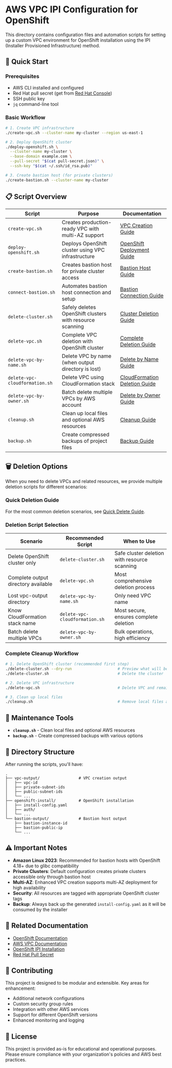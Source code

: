 # AWS VPC IPI Configuration for OpenShift

This directory contains configuration files and automation scripts for setting up a custom VPC environment for OpenShift installation using the IPI (Installer Provisioned Infrastructure) method.

## 🚀 Quick Start

### Prerequisites
- AWS CLI installed and configured
- Red Hat pull secret (get from [Red Hat Console](https://console.redhat.com/openshift/install/pull-secret))
- SSH public key
- `jq` command-line tool

### Basic Workflow

```bash
# 1. Create VPC infrastructure
./create-vpc.sh --cluster-name my-cluster --region us-east-1

# 2. Deploy OpenShift cluster
./deploy-openshift.sh \
  --cluster-name my-cluster \
  --base-domain example.com \
  --pull-secret "$(cat pull-secret.json)" \
  --ssh-key "$(cat ~/.ssh/id_rsa.pub)"

# 3. Create bastion host (for private clusters)
./create-bastion.sh --cluster-name my-cluster
```

## 📋 Script Overview

| Script | Purpose | Documentation |
|--------|---------|---------------|
| `create-vpc.sh` | Creates production-ready VPC with multi-AZ support | [VPC Creation Guide](README-create-vpc.md) |
| `deploy-openshift.sh` | Deploys OpenShift cluster using VPC infrastructure | [OpenShift Deployment Guide](README-openshift-deployment.md) |
| `create-bastion.sh` | Creates bastion host for private cluster access | [Bastion Host Guide](README-bastion.md) |
| `connect-bastion.sh` | Automates bastion host connection and setup | [Bastion Connection Guide](README-connect-bastion.md) |
| `delete-cluster.sh` | Safely deletes OpenShift clusters with resource scanning | [Cluster Deletion Guide](README-delete-cluster.md) |
| `delete-vpc.sh` | Complete VPC deletion with OpenShift cluster | [Complete Deletion Guide](README-delete-vpc.md) |
| `delete-vpc-by-name.sh` | Delete VPC by name (when output directory is lost) | [Delete by Name Guide](README-delete-by-name.md) |
| `delete-vpc-cloudformation.sh` | Delete VPC using CloudFormation stack | [CloudFormation Deletion Guide](README-delete-cloudformation.md) |
| `delete-vpc-by-owner.sh` | Batch delete multiple VPCs by AWS account | [Delete by Owner Guide](README-delete-by-owner.md) |
| `cleanup.sh` | Clean up local files and optional AWS resources | [Cleanup Guide](README-cleanup.md) |
| `backup.sh` | Create compressed backups of project files | [Backup Guide](README-backup.md) |

## 🗑️ Deletion Options

When you need to delete VPCs and related resources, we provide multiple deletion scripts for different scenarios:

### Quick Deletion Guide
For the most common deletion scenarios, see [Quick Delete Guide](QUICK-DELETE.md).

### Deletion Script Selection

| Scenario | Recommended Script | When to Use |
|----------|-------------------|-------------|
| Delete OpenShift cluster only | `delete-cluster.sh` | Safe cluster deletion with resource scanning |
| Complete output directory available | `delete-vpc.sh` | Most comprehensive deletion process |
| Lost vpc-output directory | `delete-vpc-by-name.sh` | Only need VPC name |
| Know CloudFormation stack name | `delete-vpc-cloudformation.sh` | Most secure, ensures complete deletion |
| Batch delete multiple VPCs | `delete-vpc-by-owner.sh` | Bulk operations, high efficiency |

### Complete Cleanup Workflow

```bash
# 1. Delete OpenShift cluster (recommended first step)
./delete-cluster.sh --dry-run                    # Preview what will be deleted
./delete-cluster.sh                              # Delete the cluster

# 2. Delete VPC infrastructure
./delete-vpc.sh                                  # Delete VPC and remaining resources

# 3. Clean up local files
./cleanup.sh                                     # Remove local files and directories
```

## 🧹 Maintenance Tools

- **`cleanup.sh`** - Clean local files and optional AWS resources
- **`backup.sh`** - Create compressed backups with various options

## 📁 Directory Structure

After running the scripts, you'll have:

```
.
├── vpc-output/                 # VPC creation output
│   ├── vpc-id
│   ├── private-subnet-ids
│   ├── public-subnet-ids
│   └── ...
├── openshift-install/          # OpenShift installation
│   ├── install-config.yaml
│   ├── auth/
│   └── ...
└── bastion-output/             # Bastion host output
    ├── bastion-instance-id
    ├── bastion-public-ip
    └── ...
```

## ⚠️ Important Notes

- **Amazon Linux 2023**: Recommended for bastion hosts with OpenShift 4.18+ due to glibc compatibility
- **Private Clusters**: Default configuration creates private clusters accessible only through bastion host
- **Multi-AZ**: Enhanced VPC creation supports multi-AZ deployment for high availability
- **Security**: All resources are tagged with appropriate OpenShift cluster tags
- **Backup**: Always back up the generated `install-config.yaml` as it will be consumed by the installer

## 🔗 Related Documentation

- [OpenShift Documentation](https://docs.openshift.com/)
- [AWS VPC Documentation](https://docs.aws.amazon.com/vpc/)
- [OpenShift IPI Installation](https://docs.openshift.com/container-platform/latest/installing/installing_aws/installing-aws-default.html)
- [Red Hat Pull Secret](https://console.redhat.com/openshift/install/pull-secret)

## 🤝 Contributing

This project is designed to be modular and extensible. Key areas for enhancement:
- Additional network configurations
- Custom security group rules
- Integration with other AWS services
- Support for different OpenShift versions
- Enhanced monitoring and logging

## 📄 License

This project is provided as-is for educational and operational purposes. Please ensure compliance with your organization's policies and AWS best practices. 